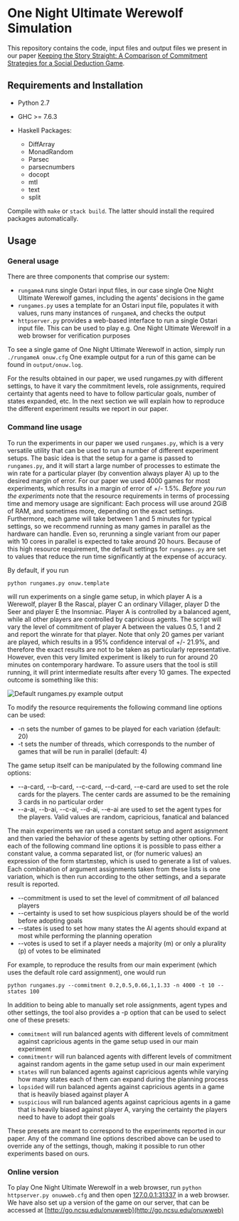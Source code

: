 One Night Ultimate Werewolf Simulation
======================================

This repository contains the code, input files and output files we present in our paper [Keeping the Story Straight: A Comparison of Commitment Strategies for a Social Deduction Game](papers/aiide2018.pdf).

Requirements and Installation
-----------------------------

* Python 2.7

* GHC >= 7.6.3

* Haskell Packages:
   + DiffArray
   + MonadRandom
   + Parsec
   + parsecnumbers
   + docopt
   + mtl
   + text
   + split

Compile with ```make``` or ```stack build```. The latter should install the required packages automatically.

Usage
------------

### General usage

There are three components that comprise our system:
  - ```rungameA``` runs single Ostari input files, in our case single One Night Ultimate Werewolf games, including the agents' decisions in the game
  - ```rungames.py``` uses a template for an Ostari input file, populates it with values, runs many instances of ```rungameA```, and checks the output
  - ```httpserver.py``` provides a web-based interface to run a single Ostari input file. This can be used to play e.g. One Night Ultimate Werewolf in a web browser for verification purposes
  
To see a single game of One Night Ultimate Werewolf in action, simply run
```./rungameA onuw.cfg```
One example output for a run of this game can be found in ```output/onuw.log```.
  
For the results obtained in our paper, we used rungames.py with different settings, to have it vary the commitment levels, role assignments, required certainty that agents need to have to follow particular goals, number of 
states expanded, etc. In the next section we will explain how to reproduce the different experiment results we report in our paper.

### Command line usage

To run the experiments in our paper we used ```rungames.py```, which is a very versatile utility that can be used to run a number of different experiment setups. The basic idea is that the setup for a game is
passed to ```rungames.py```, and it will start a large number of processes to estimate the win rate for a particular player (by convention always player A) up to the desired margin of error. For our paper we used 
4000 games for most experiments, which results in a margin of error of +/- 1.5%. *Before you run the experiments* note that the resource requirements in terms of processing time and memory usage are significant:
Each process will use around 2GiB of RAM, and sometimes more, depending on the exact settings. Furthermore, each game will take between 1 and 5 minutes for typical settings, so we recommend running as many games
in parallel as the hardware can handle. Even so, rerunning a single variant from our paper with 10 cores in parallel is expected to take around 20 hours. Because of this high resource requirement, the
default settings for ```rungames.py``` are set to values that reduce the run time significantly at the expense of accuracy.

By default, if you run

```python rungames.py onuw.template```

will run experiments on a single game setup, in which player A is a Werewolf, player B the Rascal, player C an ordinary Villager, player D the Seer and player E the Insomniac. Player A is controlled by a balanced agent,
while all other players are controlled by capricious agents. The script will vary the level of commitment of player A between the values 0.5, 1 and 2 and report the winrate for that player. Note that only 20 games per 
variant are played, which results in a 95% confidence interval of +/- 21.9%, and therefore the exact results are not to be taken as particularly representative. However, even this very limited experiment is likely to run 
for around 20 minutes on contemporary hardware. To assure users that the tool is still running, it will print intermediate results after every 10 games. The expected outcome is something like this:

![Default rungames.py example output](rungames_example.png) 

To modify the resource requirements the following command line options can be used:
   - -n sets the number of games to be played for each variation (default: 20)
   - -t sets the number of threads, which corresponds to the number of games that will be run in parallel (default: 4)

The game setup itself can be manipulated by the following command line options:
   - --a-card, --b-card, --c-card, --d-card, --e-card are used to set the role cards for the players. The center cards are assumed to be the remaining 3 cards in no particular order
   - --a-ai, --b-ai, --c-ai, --d-ai, --e-ai are used to set the agent types for the players. Valid values are random, capricious, fanatical and balanced

The main experiments we ran used a constant setup and agent assignment and then varied the behavior of these agents by setting other options. For each of the following command line options it is possible to pass
either a constant value, a comma separated list, or (for numeric values) an expression of the form start:end:step, which is used to generate a list of values. Each combination of argument assignments taken from these
lists is one variation, which is then run according to the other settings, and a separate result is reported. 
   - --commitment is used to set the level of commitment of *all* balanced players
   - --certainty is used to set how suspicious players should be of the world before adopting goals
   - --states is used to set how many states the AI agents should expand at most while performing the planning operation
   - --votes is used to set if a player needs a majority (m) or only a plurality (p) of votes to be eliminated

For example, to reproduce the results from our main experiment (which uses the default role card assignment), one would run

```python rungames.py --commitment 0.2,0.5,0.66,1,1.33 -n 4000 -t 10 --states 100```

In addition to being able to manually set role assignments, agent types and other settings, the tool also provides a -p option that can be used to select one of these presets:
   - ```commitment``` will run balanced agents with different levels of commitment against capricious agents in the game setup used in our main experiment
   - ```commitmentr``` will run balanced agents with different levels of commitment against random agents in the game setup used in our main experiment
   - ```states``` will run balanced agents against capricious agents while varying how many states each of them can expand during the planning process
   - ```lopsided``` will run balanced agents against capricious agents in a game that is heavily biased against player A
   - ```suspicious``` will run balanced agents against capricious agents in a game that is heavily biased against player A, varying the certainty the players need to have to adopt their goals
   
These presets are meant to correspond to the experiments reported in our paper. Any of the command line options described above can be used to override any of the settings, though, making it possible
to run other experiments based on ours.

### Online version

To play One Night Ultimate Werewolf in a web browser, run
```python httpserver.py onuwweb.cfg```
and then open [127.0.0.1:31337](http://127.0.0.1:31337) in a web browser. We have also set up a version of the game on our server, that can be accessed at
[http://go.ncsu.edu/onuwweb](http://go.ncsu.edu/onuwweb)

